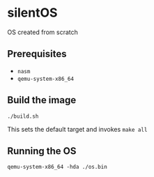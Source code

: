 # silentOS

OS created from scratch

## Prerequisites

- `nasm`
- `qemu-system-x86_64`

## Build the image

```
./build.sh
```

This sets the default target and invokes `make all`

## Running the OS

```
qemu-system-x86_64 -hda ./os.bin
```
